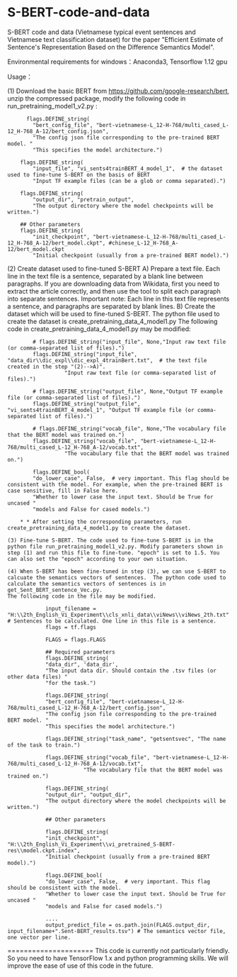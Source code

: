 # S-BERT-code-and-data
S-BERT code and data (Vietnamese typical event sentences and Vietnamese text classification dataset) for the paper "Efficient Estimate of Sentence's Representation Based on the Difference Semantics Model".

Environmental requirements for windows：Anaconda3, Tensorflow 1.12 gpu

Usage：

  (1) Download the basic BERT from https://github.com/google-research/bert, unzip the compressed package, modify the following code in run_pretraining_model1_v2.py :
  
  
          flags.DEFINE_string(
            "bert_config_file", "bert-vietnamese-L_12-H-768/multi_cased_L-12_H-768_A-12/bert_config.json",
            "The config json file corresponding to the pre-trained BERT model. "
            "This specifies the model architecture.")

        flags.DEFINE_string(
            "input_file", "vi_sents4trainBERT_4_model_1",  # the dataset used to fine-tune S-BERT on the basis of BERT
            "Input TF example files (can be a glob or comma separated).")

        flags.DEFINE_string(
            "output_dir", "pretrain_output",
            "The output directory where the model checkpoints will be written.")

        ## Other parameters
        flags.DEFINE_string(
            "init_checkpoint", "bert-vietnamese-L_12-H-768/multi_cased_L-12_H-768_A-12/bert_model.ckpt", #chinese_L-12_H-768_A-12/bert_model.ckpt
            "Initial checkpoint (usually from a pre-trained BERT model).")
            
   (2) Create dataset used to fine-tuned S-BERT
       A) Prepare a text file. Each line in the text file is a sentence, separated by a blank line between paragraphs. If you are downloading data from Wikidata, first you need to extract the article correctly, and then use the tool to split each paragraph into separate sentences. Important note: Each line in this text file represents a sentence,           and paragraphs are separated by blank lines. 
       B) Create the dataset which will be used to fine-tuned S-BERT. The python file used to create the dataset is create_pretraining_data_4_model1.py
          The following code in create_pretraining_data_4_model1.py may be modified:
          
            # flags.DEFINE_string("input_file", None,"Input raw text file (or comma-separated list of files).")
            flags.DEFINE_string("input_file", "data_dir\\dic_expl\\dic_expl_4trainBert.txt",  # the text file created in the step "(2)-->A)".
                      "Input raw text file (or comma-separated list of files).")

            # flags.DEFINE_string("output_file", None,"Output TF example file (or comma-separated list of files).")
            flags.DEFINE_string("output_file", "vi_sents4trainBERT_4_model_1", "Output TF example file (or comma-separated list of files).")

            # flags.DEFINE_string("vocab_file", None,"The vocabulary file that the BERT model was trained on.")
            flags.DEFINE_string("vocab_file", "bert-vietnamese-L_12-H-768/multi_cased_L-12_H-768_A-12/vocab.txt",
                      "The vocabulary file that the BERT model was trained on.")

            flags.DEFINE_bool(
            "do_lower_case", False,  # very important. This flag should be consistent with the model. For example, when the pre-trained BERT is case sensitive, fill in False here. 
            "Whether to lower case the input text. Should be True for uncased "
            "models and False for cased models.")
            
        * * After setting the corresponding parameters, run create_pretraining_data_4_model1.py to create the dataset.
        
    (3) Fine-tune S-BERT. The code used to fine-tune S-BERT is in the python file run_pretraining_model1_v2.py. Modify parameters shown in step (1) and run this file to fine-tune. "epoch" is set to 1.5. You can also set the "epoch" according to your own situation. 
    
    (4) When S-BERT has been fine-tuned in step (3), we can use S-BERT to calcuate the semantics vectors of sentences.  The python code used to calculate the semantics vectors of sentences is in get_Sent_BERT_sentence_Vec.py.
    The following code in the file may be modified.

                input_filename = "H:\\2th_English_Vi_Experiment\\cls_xnli_data\\viNews\\viNews_2th.txt" # Sentences to be calculated. One line in this file is a sentence.
                flags = tf.flags

                FLAGS = flags.FLAGS

                ## Required parameters
                flags.DEFINE_string(
                "data_dir", 'data_dir',
                "The input data dir. Should contain the .tsv files (or other data files) "
                "for the task.")

                flags.DEFINE_string(
                "bert_config_file", "bert-vietnamese-L_12-H-768/multi_cased_L-12_H-768_A-12/bert_config.json",
                "The config json file corresponding to the pre-trained BERT model. "
                "This specifies the model architecture.")

                flags.DEFINE_string("task_name", "getsentsvec", "The name of the task to train.")

                flags.DEFINE_string("vocab_file", "bert-vietnamese-L_12-H-768/multi_cased_L-12_H-768_A-12/vocab.txt",
                            "The vocabulary file that the BERT model was trained on.")

                flags.DEFINE_string(
                "output_dir", "output_dir",
                "The output directory where the model checkpoints will be written.")

                ## Other parameters

                flags.DEFINE_string(
                "init_checkpoint", "H:\\2th_English_Vi_Experiment\\vi_pretrained_S-BERT-res\\model.ckpt.index",
                "Initial checkpoint (usually from a pre-trained BERT model).")

                flags.DEFINE_bool(
                "do_lower_case", False,  # very important. This flag should be consistent with the model.
                "Whether to lower case the input text. Should be True for uncased "
                "models and False for cased models.")
                
                ....
                output_predict_file = os.path.join(FLAGS.output_dir, input_filename+".Sent-BERT_results.tsv") # The semantics vector file, one vector per line.
                
=====================
This code is currently not particularly friendly. So you need to have TensorFlow 1.x and python programming skills. We will improve the ease of use of this code in the future. 
    
       
          
          
           
